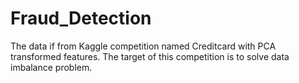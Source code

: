 # Fraud_Detection
The data if from Kaggle competition named Creditcard with PCA transformed features.
The target of this competition is to solve data imbalance problem. 
